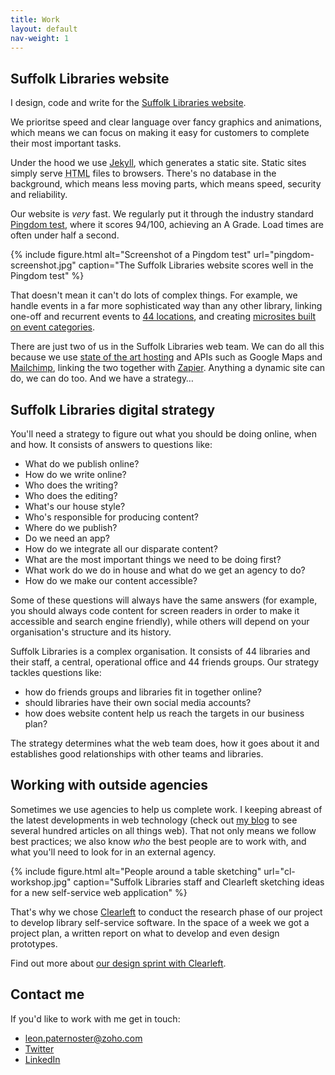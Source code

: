 ```yaml
---
title: Work
layout: default
nav-weight: 1
---
```


## Suffolk Libraries website

I design, code and write for the [Suffolk Libraries website](https://www.suffolklibraries.co.uk).

We prioritse speed and clear language over fancy graphics and animations, which means we can focus on making it easy for customers to complete their most important tasks.

Under the hood we use [Jekyll](http://jekyllrb.com), which generates a static site. Static sites simply serve <abbr title="HyoerText Markup Language">HTML</abbr> files to browsers. There's no database in the background, which means less moving parts, which means speed, security and reliability.

Our website is _very_ fast. We regularly put it through the industry standard [Pingdom test](https://tools.pingdom.com/), where it scores 94/100, achieving an A Grade. Load times are often under half a second.

{% include figure.html alt="Screenshot of a Pingdom test" url="pingdom-screenshot.jpg" caption="The Suffolk Libraries website scores well in the Pingdom test" %}

That doesn't mean it can't do lots of complex things. For example, we handle events in a far more sophisticated way than any other library, linking one-off and recurrent events to [44 locations](https://www.suffolklibraries.co.uk/libraries/), and creating [microsites built on event categories](https://www.suffolklibraries.co.uk/events-activities/bookfest/).

There are just two of us in the Suffolk Libraries web team. We can do all this because we use [state of the art hosting](https://www.netlify.com) and APIs such as Google Maps and [Mailchimp](https://www.suffolklibraries.co.uk/newsletter), linking the two together with [Zapier](https://zapier.com/). Anything a dynamic site can do, we can do too. And we have a strategy&hellip;

## Suffolk Libraries digital strategy

You'll need a strategy to figure out what you should be doing online, when and how. It consists of answers to questions like:

- What do we publish online?
- How do we write online?
- Who does the writing?
- Who does the editing?
- What's our house style?
- Who's responsible for producing content?
- Where do we publish?
- Do we need an app?
- How do we integrate all our disparate content?
- What are the most important things we need to be doing first?
- What work do we do in house and what do we get an agency to do?
- How do we make our content accessible?

Some of these questions will always have the same answers (for example, you should always code content for screen readers in order to make it accessible and search engine friendly), while others will depend on your organisation's structure and its history.

Suffolk Libraries is a complex organisation. It consists of 44 libraries and their staff, a central, operational office and 44 friends groups. Our strategy tackles questions like:

- how do friends groups and libraries fit in together online?
- should libraries have their own social media accounts?
- how does website content help us reach the targets in our business plan?

The strategy determines what the web team does, how it goes about it and establishes good relationships with other teams and libraries.

## Working with outside agencies

Sometimes we use agencies to help us complete work. I keeping abreast of the latest developments in web technology (check out [my blog](/blog/web/) to see several hundred articles on all things web). That not only means we follow best practices; we also know _who_ the best people are to work with, and what you'll need to look for in an external agency.

{% include figure.html alt="People around a table sketching" url="cl-workshop.jpg" caption="Suffolk Libraries staff and Clearleft sketching ideas for a new self-service web application" %}

That's why we chose [Clearleft](http://clearleft.com) to conduct the research phase of our project to develop library self-service software. In the space of a week we got a project plan, a written report on what to develop and even design prototypes.

Find out more about [our design sprint with Clearleft](/2016/02/5-day-sprint-clear-left-self-service/).

## Contact me

If you'd like to work with me get in touch:

- leon.paternoster@zoho.com
- [Twitter](https://twitter.com/leonpaternoster)
- [LinkedIn](https://uk.linkedin.com/in/leonpaternoster)
